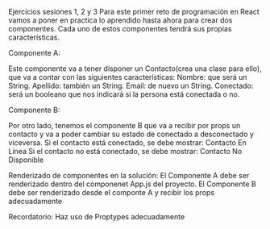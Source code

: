 Ejercicios sesiones 1, 2 y 3
Para este primer reto de programación en React vamos a poner en practica lo aprendido hasta ahora para crear dos componentes. Cada uno de estos componentes tendrá sus propias características.


Componente A:

Este componente va a tener disponer un Contacto(crea una clase para ello), que va a contar con las siguientes características:
Nombre: que será un String.
Apellido: también un String.
Email: de nuevo un String.
Conectado: será un booleano que nos indicará si la persona está conectada o no.


Componente B:

Por otro lado, tenemos el componente B que va a recibir por props un contacto y va a poder cambiar su estado de conectado a desconectado y viceversa.
Si el contacto está conectado, se debe mostrar: Contacto En Línea
Si el contacto no está conectado, se debe mostrar: Contacto No Disponible

Renderizado de componentes en la solución:
El Componente A debe ser renderizado dentro del componenet App.js del proyecto.
El Componente B debe ser renderizado desde el componte A y recibir los props adecuadamente

Recordatorio: Haz uso de Proptypes adecuadamente
